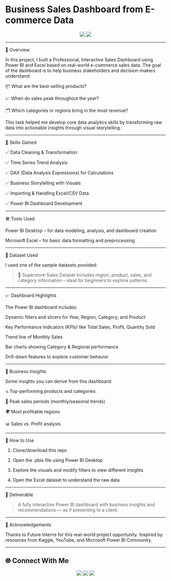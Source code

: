 # Business Sales Dashboard from E-commerce Data
<p align="center">
  <img src="https://img.shields.io/badge/Power%20BI-F2C811?style=for-the-badge&logo=powerbi&logoColor=black" />
  <img src="https://img.shields.io/badge/Microsoft%20Excel-217346?style=for-the-badge&logo=microsoft-excel&logoColor=white" />
</p>

---


📝 Overview:

In this project, I built a Professional, Interactive Sales Dashboard using Power BI and Excel based on real-world e-commerce sales data. 
The goal of the dashboard is to help business stakeholders and decision-makers understand:

📦 What are the best-selling products?

📈 When do sales peak throughout the year?

🗂 Which categories or regions bring in the most revenue?


This task helped me develop core data analytics skills by transforming raw data into actionable insights through visual storytelling.

---

🧠 Skills Gained

✅ Data Cleaning & Transformation

✅ Time Series Trend Analysis

✅ DAX (Data Analysis Expressions) for Calculations

✅ Business Storytelling with Visuals

✅ Importing & Handling Excel/CSV Data

✅ Power BI Dashboard Development

---

🛠 Tools Used

Power BI Desktop – for data modeling, analysis, and dashboard creation

Microsoft Excel – for basic data formatting and preprocessing

---

📂 Dataset Used

I used one of the sample datasets provided:

> 💾 Superstore Sales Dataset
Includes region, product, sales, and category information – ideal for beginners to explore patterns.

---

📈 Dashboard Highlights

The Power BI dashboard includes:

Dynamic filters and slicers for Year, Region, Category, and Product

Key Performance Indicators (KPIs) like Total Sales, Profit, Quantity Sold

Trend line of Monthly Sales

Bar charts showing Category & Regional performance

Drill-down features to explore customer behavior

---

🎯 Business Insights

Some insights you can derive from this dashboard:

🔝 Top-performing products and categories

📅 Peak sales periods (monthly/seasonal trends)

🌍 Most profitable regions

📊 Sales vs. Profit analysis

---

🚀 How to Use

1. Clone/download this repo


2. Open the .pbix file using Power BI Desktop


3. Explore the visuals and modify filters to view different insights


4. Open the Excel dataset to understand the raw data

---

📌 Deliverable

> A fully interactive Power BI dashboard with business insights and recommendations — as if presenting to a client.

---

🙌 Acknowledgements

Thanks to Future Interns for this real-world project opportunity.
Inspired by resources from Kaggle, YouTube, and Microsoft Power BI Community.


---
## 🌐 Connect With Me

<p align="center">
  <a href="https://github.com/Dhanya-prabhu"><img src="https://img.shields.io/badge/GitHub-%23121011.svg?&style=for-the-badge&logo=github&logoColor=white" /></a>
  <a href="https://www.linkedin.com/in/dhanya-prabhu-315a2a339"><img src="https://img.shields.io/badge/LinkedIn-%230077B5.svg?&style=for-the-badge&logo=linkedin&logoColor=white" /></a>
  <a href="dhanyaprabhu23@gmail.com"><img src="https://img.shields.io/badge/Email-D14836?style=for-the-badge&logo=gmail&logoColor=white" /></a>
</p>

